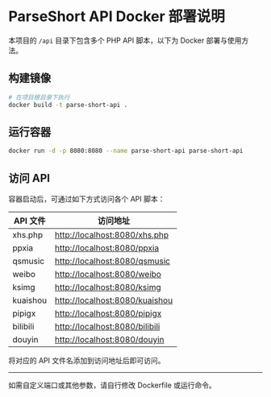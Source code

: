 # ParseShort API Docker 部署说明

本项目的 `/api` 目录下包含多个 PHP API 脚本，以下为 Docker 部署与使用方法。

## 构建镜像

```bash
# 在项目根目录下执行
docker build -t parse-short-api .
```

## 运行容器

```bash
docker run -d -p 8080:8080 --name parse-short-api parse-short-api
```

## 访问 API

容器启动后，可通过如下方式访问各个 API 脚本：

| API 文件      | 访问地址                          |
|---------------|-----------------------------------|
| xhs.php       | <http://localhost:8080/xhs.php>     |
| ppxia         | <http://localhost:8080/ppxia>       |
| qsmusic       | <http://localhost:8080/qsmusic>     |
| weibo         | <http://localhost:8080/weibo>       |
| ksimg         | <http://localhost:8080/ksimg>       |
| kuaishou      | <http://localhost:8080/kuaishou>    |
| pipigx        | <http://localhost:8080/pipigx>      |
| bilibili      | <http://localhost:8080/bilibili>    |
| douyin        | <http://localhost:8080/douyin>      |

将对应的 API 文件名添加到访问地址后即可访问。

---
如需自定义端口或其他参数，请自行修改 Dockerfile 或运行命令。
